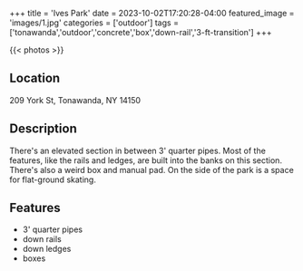 +++
title = 'Ives Park'
date = 2023-10-02T17:20:28-04:00
featured_image = 'images/1.jpg'
categories = ['outdoor']
tags = ['tonawanda','outdoor','concrete','box','down-rail','3-ft-transition']
+++

{{< photos >}}

## Location

209 York St, Tonawanda, NY 14150

## Description

There's an elevated section in between 3' quarter pipes. Most of the features, like the rails and ledges, are built into the banks on this section. There's also a weird box and manual pad. On the side of the park is a space for flat-ground skating.

## Features

- 3' quarter pipes
- down rails
- down ledges
- boxes
